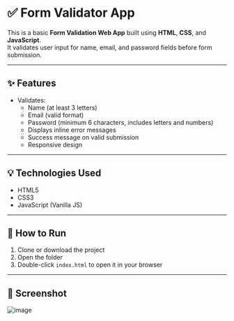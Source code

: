# ✅ Form Validator App

This is a basic **Form Validation Web App** built using **HTML**, **CSS**, and **JavaScript**.  
It validates user input for name, email, and password fields before form submission.

---

## ✨ Features

- Validates:
  - Name (at least 3 letters)
  - Email (valid format)
  - Password (minimum 6 characters, includes letters and numbers)
  - Displays inline error messages
  - Success message on valid submission
  - Responsive design

---

## 💡 Technologies Used

- HTML5  
- CSS3  
- JavaScript (Vanilla JS)

---

## 🚀 How to Run

1. Clone or download the project
2. Open the folder
3. Double-click `index.html` to open it in your browser

---
## 📸 Screenshot

![image](https://github.com/user-attachments/assets/7df3eb68-5e93-46a4-8f2e-7f9ea6753b30)


